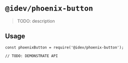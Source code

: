 # `@idev/phoenix-button`

> TODO: description

## Usage

```
const phoenixButton = require('@idev/phoenix-button');

// TODO: DEMONSTRATE API
```
